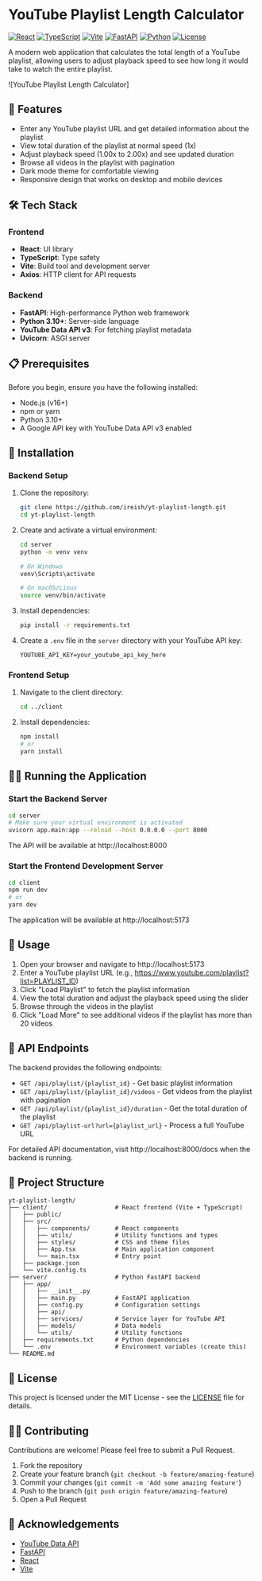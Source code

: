 # YouTube Playlist Length Calculator

[![React](https://img.shields.io/badge/React-18.x-blue)](https://reactjs.org/)
[![TypeScript](https://img.shields.io/badge/TypeScript-5.x-blue)](https://www.typescriptlang.org/)
[![Vite](https://img.shields.io/badge/Vite-4.x-646CFF)](https://vitejs.dev/)
[![FastAPI](https://img.shields.io/badge/FastAPI-0.104.x-009688)](https://fastapi.tiangolo.com/)
[![Python](https://img.shields.io/badge/Python-3.10+-yellow)](https://www.python.org/)
[![License](https://img.shields.io/badge/License-MIT-green)](LICENSE)

A modern web application that calculates the total length of a YouTube playlist, allowing users to adjust playback speed to see how long it would take to watch the entire playlist.

![YouTube Playlist Length Calculator]

## 🌟 Features

- Enter any YouTube playlist URL and get detailed information about the playlist
- View total duration of the playlist at normal speed (1x)
- Adjust playback speed (1.00x to 2.00x) and see updated duration
- Browse all videos in the playlist with pagination
- Dark mode theme for comfortable viewing
- Responsive design that works on desktop and mobile devices

## 🛠️ Tech Stack

### Frontend
- **React**: UI library
- **TypeScript**: Type safety
- **Vite**: Build tool and development server
- **Axios**: HTTP client for API requests

### Backend
- **FastAPI**: High-performance Python web framework
- **Python 3.10+**: Server-side language
- **YouTube Data API v3**: For fetching playlist metadata
- **Uvicorn**: ASGI server

## 📋 Prerequisites

Before you begin, ensure you have the following installed:
- Node.js (v16+)
- npm or yarn
- Python 3.10+
- A Google API key with YouTube Data API v3 enabled

## 🚀 Installation

### Backend Setup

1. Clone the repository:
   ```bash
   git clone https://github.com/ireish/yt-playlist-length.git
   cd yt-playlist-length
   ```

2. Create and activate a virtual environment:
   ```bash
   cd server
   python -m venv venv

   # On Windows
   venv\Scripts\activate

   # On macOS/Linux
   source venv/bin/activate
   ```

3. Install dependencies:
   ```bash
   pip install -r requirements.txt
   ```

4. Create a `.env` file in the `server` directory with your YouTube API key:
   ```
   YOUTUBE_API_KEY=your_youtube_api_key_here
   ```

### Frontend Setup

1. Navigate to the client directory:
   ```bash
   cd ../client
   ```

2. Install dependencies:
   ```bash
   npm install
   # or
   yarn install
   ```

## 🏃‍♂️ Running the Application

### Start the Backend Server

```bash
cd server
# Make sure your virtual environment is activated
uvicorn app.main:app --reload --host 0.0.0.0 --port 8000
```

The API will be available at http://localhost:8000

### Start the Frontend Development Server

```bash
cd client
npm run dev
# or
yarn dev
```

The application will be available at http://localhost:5173

## 📱 Usage

1. Open your browser and navigate to http://localhost:5173
2. Enter a YouTube playlist URL (e.g., https://www.youtube.com/playlist?list=PLAYLIST_ID)
3. Click "Load Playlist" to fetch the playlist information
4. View the total duration and adjust the playback speed using the slider
5. Browse through the videos in the playlist
6. Click "Load More" to see additional videos if the playlist has more than 20 videos

## 🔌 API Endpoints

The backend provides the following endpoints:

- `GET /api/playlist/{playlist_id}` - Get basic playlist information
- `GET /api/playlist/{playlist_id}/videos` - Get videos from the playlist with pagination
- `GET /api/playlist/{playlist_id}/duration` - Get the total duration of the playlist
- `GET /api/playlist-url?url={playlist_url}` - Process a full YouTube URL

For detailed API documentation, visit http://localhost:8000/docs when the backend is running.

## 🧰 Project Structure

```
yt-playlist-length/
├── client/                   # React frontend (Vite + TypeScript)
│   ├── public/
│   ├── src/
│   │   ├── components/       # React components
│   │   ├── utils/            # Utility functions and types
│   │   ├── styles/           # CSS and theme files
│   │   ├── App.tsx           # Main application component
│   │   └── main.tsx          # Entry point
│   ├── package.json
│   └── vite.config.ts
├── server/                   # Python FastAPI backend
│   ├── app/
│   │   ├── __init__.py
│   │   ├── main.py           # FastAPI application
│   │   ├── config.py         # Configuration settings
│   │   ├── api/
│   │   ├── services/         # Service layer for YouTube API
│   │   ├── models/           # Data models
│   │   └── utils/            # Utility functions
│   ├── requirements.txt      # Python dependencies
│   └── .env                  # Environment variables (create this)
└── README.md
```

## 📝 License

This project is licensed under the MIT License - see the [LICENSE](LICENSE) file for details.

## 👨‍💻 Contributing

Contributions are welcome! Please feel free to submit a Pull Request.

1. Fork the repository
2. Create your feature branch (`git checkout -b feature/amazing-feature`)
3. Commit your changes (`git commit -m 'Add some amazing feature'`)
4. Push to the branch (`git push origin feature/amazing-feature`)
5. Open a Pull Request

## 🙏 Acknowledgements

- [YouTube Data API](https://developers.google.com/youtube/v3)
- [FastAPI](https://fastapi.tiangolo.com/)
- [React](https://reactjs.org/)
- [Vite](https://vitejs.dev/)
